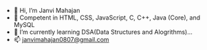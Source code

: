 - 👋 Hi, I’m Janvi Mahajan
- 👀 Competent in HTML, CSS, JavaScript, C, C++, Java (Core), and MySQL 
- 🌱 I’m currently learning DSA(Data Structures and Alogrithms)...
- 📫 janvimahajan0807@gmail.com
  
<!---
JanviMahajan/JanviMahajan is a ✨ special ✨ repository because its `README.md` (this file) appears on your GitHub profile.
You can click the Preview link to take a look at your changes.
--->
